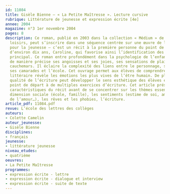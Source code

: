 ```yaml
---
id: 11084
title: Gisèle Bienne – « La Petite Maîtresse ». Lecture cursive
rubrique: Littérature de jeunesse et expression écrite [4e]
annee: 2004
magazine: n°3 1er novembre 2004
pages: 8
description: Ce roman, publié en 2003 dans la collection « Médium » de l’école des
  loisirs, peut s’inscrire dans une séquence centrée sur une œuvre de littérature
  pour la jeunesse – c’est un récit à la première personne du point de vue d’une enfant
  d’environ dix ans, Caroline, qui favorise ainsi l’identification des élèves au personnage
  principal. Ce roman entre profondément dans la psychologie de l’enfant – il aborde
  de manière précise ses angoisses et ses joies, ses sensations de plaisir et ses
  cauchemars. Il éclaire la complexité des liens entre le personnage, sa famille,
  ses camarades et l’école. Cet ouvrage permet aux élèves de comprendre qu’un texte
  littéraire révèle les émotions les plus vives de l’être humain. De plus, la grande
  qualité de l’écriture peut développer le sens esthétique des élèves et servir de
  point de départ à de multiples exercices d’écriture. Cet article présente les principales
  caractéristiques du récit avant de se concentrer sur les thèmes essentiels – la
  dimension sociale (école, famille), les sentiments (estime de soi, amitié, naissance
  de l’amour…), les rêves et les phobies, l’écriture.
article_pdf: 11084.pdf
revue: L’école des lettres des collèges
auteurs:
- Colette Camelin
auteur_jeunesse:
- Gisèle Bienne
disciplines:
- français
jeunesse:
- littérature jeunesse
niveau_etudes:
- quatrième
oeuvres:
- La Petite Maîtresse
programmes:
- expression écrite - lettre
- expression écrite - dialogue et interview
- expression écrite - suite de texte
---
```

